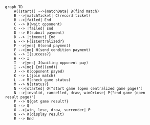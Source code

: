 ```mermaid
graph TD
    A((start)) -->|matchData| B(find match)
    B -->|matchTicket| C(record ticket)
    B -->|failed| End
    C --> D(wait opponent)
    C --> |failed| End
    D --> E(submit payment)
    D --> |timeout| End
    E --> F{isCentralized?}
    F -->|yes| G(send payment)
    F -->|no| H(send condition payment)
    G --> I{success?}
    H --> I
    I -->|yes| J(waiting opponent pay)
    I -->|no| End((end))
    J --> K(opponent payed)
    K --> L(join match)
    L --> M(check game status)
    M --> N{status?}
    N -->|started| O("start game (open centralized game page)")
    N -->|invalid, cancelled, draw, winOrLose| P("end game (open result page)")
    P --> Q{get game result?}
    Q --> Q
    O -->|win, lose, draw, surrender| P
    Q --> R(display result)
    R --> End
```

![]()
<!--stackedit_data:
eyJoaXN0b3J5IjpbLTU1MzQ4MzE1NSw1MTAyOTEzMDIsLTg1NT
Y3MTU0NywzMjIxOTI0ODcsLTIwODg3NDY2MTIsLTE2MDI0NDEw
Myw5MzcyODk3LC0xMzY3ODMyMzE1LDc3NzMyNTYzMSw2MzcwMj
Y5NjcsMTgzNTQxNjIzMywtODcxNjE5MDM2XX0=
-->
